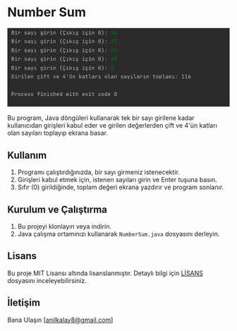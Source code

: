 # Number Sum

![img](tek.png)

Bu program, Java döngüleri kullanarak tek bir sayı girilene kadar kullanıcıdan girişleri kabul eder ve girilen değerlerden çift ve 4'ün katları olan sayıları toplayıp ekrana basar.

## Kullanım

1. Programı çalıştırdığınızda, bir sayı girmeniz istenecektir.
2. Girişleri kabul etmek için, istenen sayıları girin ve Enter tuşuna basın.
6. Sıfır (0) girildiğinde, toplam değeri ekrana yazdırır ve program sonlanır.



## Kurulum ve Çalıştırma

1. Bu projeyi klonlayın veya indirin.
2. Java çalışma ortamınızı kullanarak `NumberSum.java` dosyasını derleyin.


## Lisans

Bu proje MIT Lisansı altında lisanslanmıştır. Detaylı bilgi için [LİSANS](LİSANS) dosyasını inceleyebilirsiniz.

## İletişim

Bana Ulaşın [anilkalay8@gmail.com]


